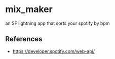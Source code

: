 # mix_maker

an SF lightning app that sorts your spotify by bpm

## References
* https://developer.spotify.com/web-api/
